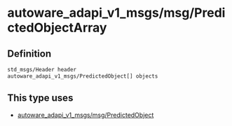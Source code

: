 <!-- This file is generated by a tool. Do not edit directly. -->

# autoware_adapi_v1_msgs/msg/PredictedObjectArray

## Definition

```txt
std_msgs/Header header
autoware_adapi_v1_msgs/PredictedObject[] objects
```

## This type uses

- [autoware_adapi_v1_msgs/msg/PredictedObject](../../autoware_adapi_v1_msgs/msg/predicted_object.md)
